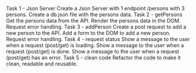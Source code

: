 Task 1 - Json Server
Create a Json Server with 1 endpoint /persons with 3 persons.
Create a db.json file with the persons data.
Task 2 - getPersons
Get the persons data from the API.
Render the persons data in the DOM.
Request error handling.
Task 3 - addPerson
Create a post request to add a new person to the API.
Add a form to the DOM to add a new person.
Request error handling.
Task 4 - request status
Show a message to the user when a request (post/get) is loading.
Show a message to the user when a request (post/get) is done.
Show a message to the user when a request (post/get) has an error.
Task 5 - clean code
Refactor the code to make it clean, readable and reusable.
